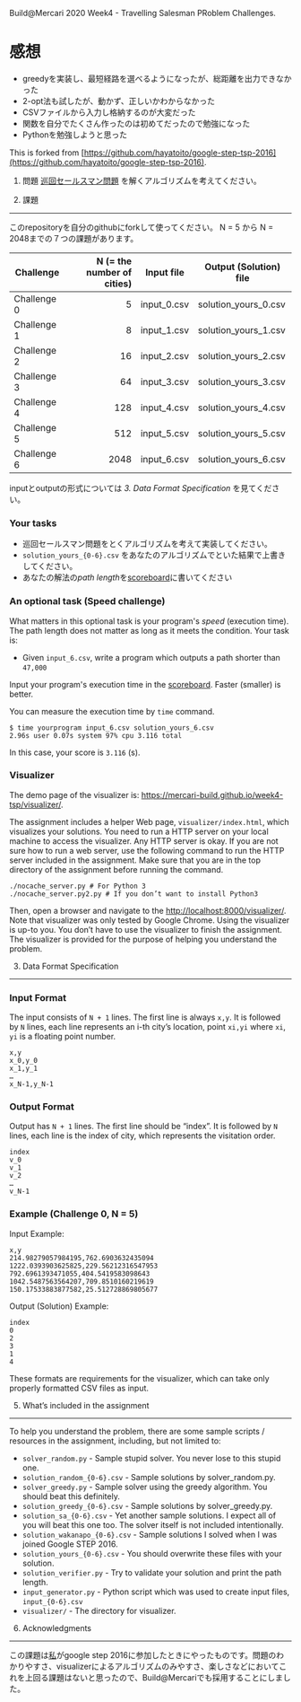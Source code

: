 Build@Mercari 2020 Week4 - Travelling Salesman PRoblem Challenges.

# 感想
* greedyを実装し、最短経路を選べるようになったが、総距離を出力できなかった
* 2-opt法も試したが、動かず、正しいかわからなかった
* CSVファイルから入力し格納するのが大変だった
* 関数を自分でたくさん作ったのは初めてだったので勉強になった
* Pythonを勉強しようと思った

This is forked from [https://github.com/hayatoito/google-step-tsp-2016](https://github.com/hayatoito/google-step-tsp-2016).

1. 問題
[巡回セールスマン問題](https://ja.wikipedia.org/wiki/%E5%B7%A1%E5%9B%9E%E3%82%BB%E3%83%BC%E3%83%AB%E3%82%B9%E3%83%9E%E3%83%B3%E5%95%8F%E9%A1%8C) を解くアルゴリズムを考えてください。

2. 課題
----
このrepositoryを自分のgithubにforkして使ってください。
N = 5 から N = 2048までの７つの課題があります。

| Challenge    | N (= the number of cities) | Input file  | Output (Solution) file |
| ------------ | -------------------------: | ----------- | ---------------------- |
| Challenge 0  |                          5 | input_0.csv | solution_yours_0.csv   |
| Challenge 1  |                          8 | input_1.csv | solution_yours_1.csv   |
| Challenge 2  |                         16 | input_2.csv | solution_yours_2.csv   |
| Challenge 3  |                         64 | input_3.csv | solution_yours_3.csv   |
| Challenge 4  |                        128 | input_4.csv | solution_yours_4.csv   |
| Challenge 5  |                        512 | input_5.csv | solution_yours_5.csv   |
| Challenge 6  |                       2048 | input_6.csv | solution_yours_6.csv   |

inputとoutputの形式については *3. Data Format Specification* を見てください。
### Your tasks

* 巡回セールスマン問題をとくアルゴリズムを考えて実装してください。
* `solution_yours_{0-6}.csv` をあなたのアルゴリズムでといた結果で上書きしてください。
* あなたの解法の*path length*を[scoreboard]に書いてください

[scoreboard]: https://docs.google.com/spreadsheets/d/1t4ScULZ7aZpDJL8i9AVFQfqL7sErjT5i3cmC1G5ecR8/edit?usp=sharing
### An optional task (Speed challenge)

What matters in this optional task is your program's *speed* (execution time). The path length does not matter as long as it meets the condition.
Your task is:

* Given `input_6.csv`, write a program which outputs a path shorter than `47,000`

Input your program's execution time in the [scoreboard]. Faster (smaller) is better.

You can measure the execution time by `time` command.

```shellsession
$ time yourprogram input_6.csv solution_yours_6.csv
2.96s user 0.07s system 97% cpu 3.116 total
```

In this case, your score is `3.116` (s).

### Visualizer

The demo page of the visualizer is:
https://mercari-build.github.io/week4-tsp/visualizer/.

The assignment includes a helper Web page, `visualizer/index.html`, which
visualizes your solutions. You need to run a HTTP server on your local machine
to access the visualizer. Any HTTP server is okay. If you are not sure how to
run a web server, use the following command to run the HTTP server included in
the assignment. Make sure that you are in the top directory of the assignment
before running the command.

``` shellsession
./nocache_server.py # For Python 3
./nocache_server.py2.py # If you don’t want to install Python3
```

Then, open a browser and navigate to the
[http://localhost:8000/visualizer/](http://localhost:8000/visualizer/). Note
that visualizer was only tested by Google Chrome.  Using the visualizer is
up-to you. You don’t have to use the visualizer to finish the assignment. The
visualizer is provided for the purpose of helping you understand the problem.

3. Data Format Specification
----

### Input Format

The input consists of `N + 1` lines. The first line is always `x,y`. It is followed by `N` lines, each line represents an i-th city’s location, point `xi,yi` where `xi`, `yi` is a floating point number.

```
x,y
x_0,y_0
x_1,y_1
…
x_N-1,y_N-1
```

### Output Format

Output has `N + 1` lines. The first line should be “index”. It is followed by `N` lines, each line is the index of city, which represents the visitation order.

```
index
v_0
v_1
v_2
…
v_N-1
```

### Example (Challenge 0, N = 5)

Input Example:

```
x,y
214.98279057984195,762.6903632435094
1222.0393903625825,229.56212316547953
792.6961393471055,404.5419583098643
1042.5487563564207,709.8510160219619
150.17533883877582,25.512728869805677
```

Output (Solution) Example:

```
index
0
2
3
1
4
```

These formats are requirements for the visualizer, which can take only properly formatted CSV files as input.

5. What’s included in the assignment
----

To help you understand the problem, there are some sample scripts / resources
in the assignment, including, but not limited to:

- `solver_random.py` - Sample stupid solver. You never lose to this stupid one.
- `solution_random_{0-6}.csv` - Sample solutions by solver_random.py.
- `solver_greedy.py` - Sample solver using the greedy algorithm. You should beat this definitely.
- `solution_greedy_{0-6}.csv` - Sample solutions by solver_greedy.py.
- `solution_sa_{0-6}.csv` - Yet another sample solutions. I expect all of you will beat this one too. The solver itself is not included intentionally.
- `solution_wakanapo_{0-6}.csv` - Sample solutions I solved when I was joined Google STEP 2016.
- `solution_yours_{0-6}.csv` - You should overwrite these files with your solution.
- `solution_verifier.py` - Try to validate your solution and print the path length.
- `input_generator.py` - Python script which was used to create input files, `input_{0-6}.csv`
- `visualizer/` - The directory for visualizer.

6. Acknowledgments
----
この課題は[私](https://github.com/wakanapo)がgoogle step 2016に参加したときにやったものです。問題のわかりやすさ、visualizerによるアルゴリズムのみやすさ、楽しさなどにおいてこれを上回る課題はないと思ったので、Build@Mercariでも採用することにしました。
